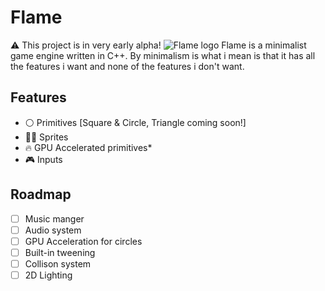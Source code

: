 # Flame
⚠️ This project is in very early alpha!
![Flame logo](https://cdn.discordapp.com/attachments/977747444697813032/1002054893080674395/Frame_1_16.png)
Flame is a minimalist game engine written in C++. By minimalism is what i mean is that it has all the features i want and none of the features i don't want.
## Features
- ⚪️ Primitives [Square & Circle, Triangle coming soon!]
- 🏃‍♀️ Sprites
- 🔥 GPU Accelerated primitives*
- 🎮 Inputs

## Roadmap
- [ ] Music manger
- [ ] Audio system
- [ ] GPU Acceleration for circles
- [ ] Built-in tweening
- [ ] Collison system
- [ ] 2D Lighting
